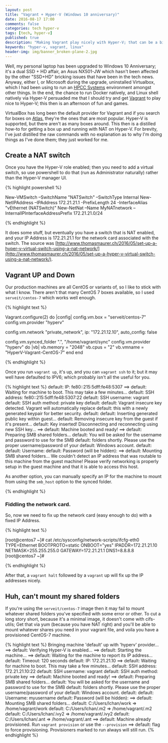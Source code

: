 ```yaml
---
layout: post
title: "Vagrant + Hyper-V (Windows 10 anniversary)"
date: 2016-08-17 17:00
comments: false
categories: tech hyper-v
tags: [tech, hyper-v]
published: true
description: "Making Vagrant play nicely with Hyper-V; that can be a bit of a ballache"
keywords: "hyper-v, vagrant, linux"
header-img: img/banner_broken-plane-2.jpg
---
```


Well, my personal laptop has been upgraded to Windows 10 Anniversary; it's a dual SSD + HD affair, an Asus NX501-JW which hasn't been affected by the other "SSD+HD" bricking issues that have been in the tech news. Anyway, either I, or Microsoft during the upgrade, uninstalled Virtualbox, which I had been using to run an [HPCC Systems][] environment amongst other things. In the end, the chance to run Docker natively, and Linux shell natively via Hyper-V persuaded me that I should try and get [Vagrant][] to play nice to Hyper-V; this then is an afternoon of fun and games.

<!-- more -->

VirtualBox has long been the default provider for Vagrant and if you search for boxes on [Atlas][], they're the ones that are most popular. Hyper-V is supported, but there aren't as many boxes around. This then is a distilled how-to for getting a box up and running with NAT on Hyper-V. For brevity, I've just distilled the raw commands with no explanation as to why I'm doing things as I've done them; they just worked for me. 

## Create a NAT switch

Once you have the Hyper-V role enabled; then you need to add a virtual switch, so use powershell to do that (run as Administrator naturally) rather than the Hyper-V manager UI.

{% highlight powershell %}

New-VMSwitch –SwitchName "NATSwitch" –SwitchType Internal
New-NetIPAddress –IPAddress 172.21.21.1 -PrefixLength 24 -InterfaceAlias "vEthernet (NATSwitch)"
New-NetNat –Name MyNATnetwork –InternalIPInterfaceAddressPrefix 172.21.21.0/24

{% endhighlight %}

It does some stuff, but eventually you have a switch that is NAT enabled, and your IP Address is 172.21.21.1 for the network card associated with the switch. The source was [http://www.thomasmaurer.ch/2016/05/set-up-a-hyper-v-virtual-switch-using-a-nat-network/](http://www.thomasmaurer.ch/2016/05/set-up-a-hyper-v-virtual-switch-using-a-nat-network/).

## Vagrant UP and Down

Our production machines are all CentOS or variants of, so I like to stick with what I know. There aren't that many CentOS 7 boxes available, so I used `serveit/centos-7` which works well enough.

{% highlight text %}

Vagrant.configure(2) do |config|
  config.vm.box = "serveit/centos-7"
  config.vm.provider "hyperv"

  config.vm.network "private_network", ip: "172.21.12.10", auto_config: false

  config.vm.synced_folder ".", "/home/vagrant/sync"
  config.vm.provider "hyperv" do |vb|
      vb.memory = "2048"
      vb.cpus = "2"
      vb.vmname = "HyperV-Vagrant-CentOS-7"
  end
end

{% endhighlight %}

Once you run `vagrant up`, it's up, and you can `vagrant ssh` to it; but it may well have defaulted to IPV6; which probably isn't all the useful for you.

{% highlight text %}
    default: IP: fe80::215:5dff:fe48:5307
==> default: Waiting for machine to boot. This may take a few minutes...
    default: SSH address: fe80::215:5dff:fe48:5307:22
    default: SSH username: vagrant
    default: SSH auth method: private key
    default:
    default: Vagrant insecure key detected. Vagrant will automatically replace
    default: this with a newly generated keypair for better security.
    default:
    default: Inserting generated public key within guest...
    default: Removing insecure key from the guest if it's present...
    default: Key inserted! Disconnecting and reconnecting using new SSH key...
==> default: Machine booted and ready!
==> default: Preparing SMB shared folders...
    default: You will be asked for the username and password to use for the SMB
    default: folders shortly. Please use the proper username/password of your
    default: Windows account.
    default:
    default: Username:
    default: Password (will be hidden):
==> default: Mounting SMB shared folders...
We couldn't detect an IP address that was routable to this
machine from the guest machine! Please verify networking is properly
setup in the guest machine and that it is able to access this
host.

As another option, you can manually specify an IP for the machine
to mount from using the `smb_host` option to the synced folder.

{% endhighlight %}


### Fiddling the network card.

So, now we need to fix up the network card (easy enough to do) with a fixed IP Address.

{% highlight text %}

[root@centos7 ~]# cat /etc/sysconfig/network-scripts/ifcfg-eth0
TYPE=Ethernet
BOOTPROTO=static
ONBOOT="yes"
IPADDR=172.21.21.10
NETMASK=255.255.255.0
GATEWAY=172.21.21.1
DNS1=8.8.8.8
[root@centos7 ~]#

{% endhighlight %}

After that, a `vagrant halt` followed by a `vagrant` up will fix up the IP addresses nicely.


## Huh, can't mount my shared folders

If you're using the `serveit/centos-7` image then it may fail to mount whatever shared folders you've specified with some error or other. To cut a long story short, because it's a minimal image, it doesn't come with cifs-utils; Get that via yum (because you have NAT right) and you'll be able to mount whatever shares you need in your vagrant file, and voila you have a provisioned CentOS-7 machine.

{% highlight text %}
Bringing machine 'default' up with 'hyperv' provider...
==> default: Verifying Hyper-V is enabled...
==> default: Starting the machine...
==> default: Waiting for the machine to report its IP address...
    default: Timeout: 120 seconds
    default: IP: 172.21.21.10
==> default: Waiting for machine to boot. This may take a few minutes...
    default: SSH address: 172.21.21.10:22
    default: SSH username: vagrant
    default: SSH auth method: private key
==> default: Machine booted and ready!
==> default: Preparing SMB shared folders...
    default: You will be asked for the username and password to use for the SMB
    default: folders shortly. Please use the proper username/password of your
    default: Windows account.
    default:
    default: Username: myusername
    default: Password (will be hidden):
==> default: Mounting SMB shared folders...
    default: C:/Users/lchan/work => /home/vagrant/work
    default: C:/Users/lchan/.m2 => /home/vagrant/.m2
    default: C:/Users/lchan/.ivy2 => /home/vagrant/.ivy2
    default: C:/Users/lchan/.ant => /home/vagrant/.ant
==> default: Machine already provisioned. Run `vagrant provision` or use the `--provision`
==> default: flag to force provisioning. Provisioners marked to run always will still run.
{% endhighlight %}


[HPCC Systems]: http://www.hpccsystems.com
[Vagrant]: http://www.vagrantup.com
[Atlas]: http://atlas.hashicorp.com/boxes/search




